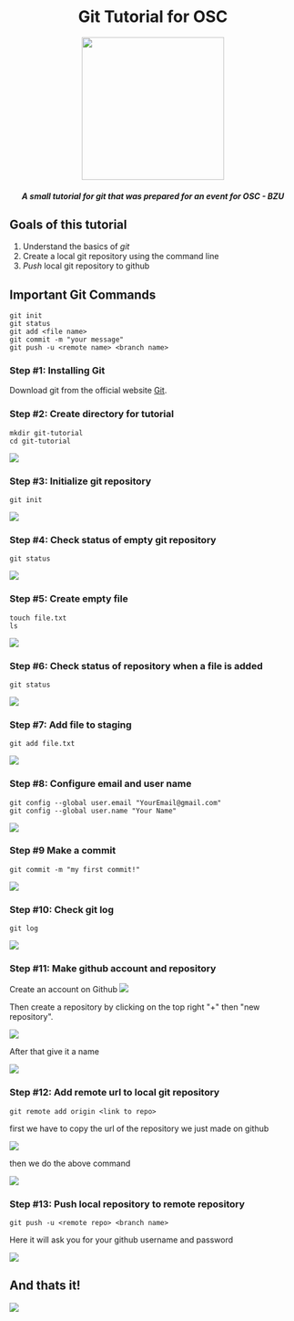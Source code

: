 <div align="center">

# Git Tutorial for OSC

<img src="https://avatars0.githubusercontent.com/u/4571183?s=200&v=4" height="250px" width="250px">

##### A small tutorial for git that was prepared for an event for OSC - BZU

</div>

## Goals of this tutorial

1. Understand the basics of *git*
2. Create a local git repository using the command line
3. *Push* local git repository to github


## Important Git Commands
```
git init
git status
git add <file name> 
git commit -m "your message"
git push -u <remote name> <branch name>
```



### Step #1: Installing Git

Download git from the official website [Git](https://git-scm.com/). 



### Step #2: Create directory for tutorial
```
mkdir git-tutorial
cd git-tutorial
```

<img src="step2.png">


### Step #3: Initialize git repository
```
git init
```

<img src="step3.png">


### Step #4: Check status of empty git repository
```
git status
```

<img src="step4.png">

### Step #5: Create empty file
```
touch file.txt
ls
```

<img src="step5.png">


### Step #6: Check status of repository when a file is added
```
git status
```

<img src="step6.png">

### Step #7: Add file to staging
```
git add file.txt
```

<img src="step7.png">


### Step #8: Configure email and user name
```
git config --global user.email "YourEmail@gmail.com"
git config --global user.name "Your Name"
```

<img src="step8.png">

### Step #9 Make a commit
```
git commit -m "my first commit!"
```

<img src="step9.png">


### Step #10: Check git log
```
git log
```

<img src="step10.png">

### Step #11: Make github account and repository

Create an account on Github
<img src="step11.png">

Then create a repository by clicking on the top right "+" then "new repository".

<img src="step11-1.png">

After that give it a name 

<img src="step11-2.png">

### Step #12: Add remote url to local git repository
```
git remote add origin <link to repo>
```

first we have to copy the url of the repository we just made on github

<img src="step12.png">

then we do the above command

<img src="step12-1.png">

### Step #13: Push local repository to remote repository

```
git push -u <remote repo> <branch name>
```

Here it will ask you for your github username and password

<img src="step13.png">



## And thats it! 

<img src="done.png">